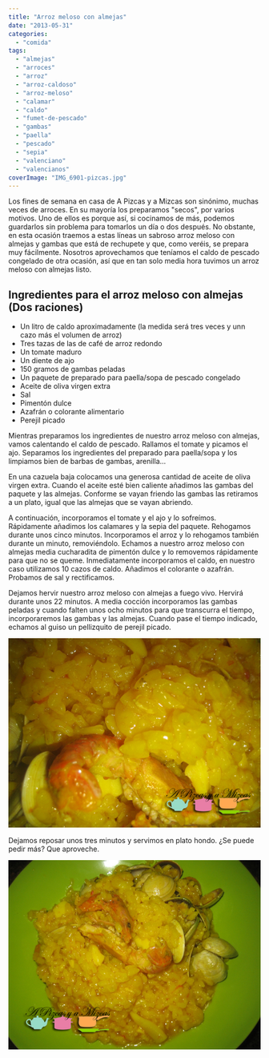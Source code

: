 ```yaml
---
title: "Arroz meloso con almejas"
date: "2013-05-31"
categories:
  - "comida"
tags:
  - "almejas"
  - "arroces"
  - "arroz"
  - "arroz-caldoso"
  - "arroz-meloso"
  - "calamar"
  - "caldo"
  - "fumet-de-pescado"
  - "gambas"
  - "paella"
  - "pescado"
  - "sepia"
  - "valenciano"
  - "valencianos"
coverImage: "IMG_6901-pizcas.jpg"
---
```


Los fines de semana en casa de A Pizcas y a Mizcas son sinónimo, muchas veces de arroces. En su mayoría los preparamos "secos", por varios motivos. Uno de ellos es porque así, si cocinamos de más, podemos guardarlos sin problema para tomarlos un día o dos después. No obstante, en esta ocasión traemos a estas líneas un sabroso arroz meloso con almejas y gambas que está de rechupete y que, como veréis, se prepara muy fácilmente. Nosotros aprovechamos que teníamos el caldo de pescado congelado de otra ocasión, así que en tan solo media hora tuvimos un arroz meloso con almejas listo.

## Ingredientes para el arroz meloso con almejas (Dos raciones)

- Un litro de caldo aproximadamente (la medida será tres veces y unn cazo más el volumen de arroz)
- Tres tazas de las de café de arroz redondo
- Un tomate maduro
- Un diente de ajo
- 150 gramos de gambas peladas
- Un paquete de preparado para paella/sopa de pescado congelado
- Aceite de oliva virgen extra
- Sal
- Pimentón dulce
- Azafrán o colorante alimentario
- Perejil picado

Mientras preparamos los ingredientes de nuestro arroz meloso con almejas, vamos calentando el caldo de pescado. Rallamos el tomate y picamos el ajo. Separamos los ingredientes del preparado para paella/sopa y los limpiamos bien de barbas de gambas, arenilla...

En una cazuela baja colocamos una generosa cantidad de aceite de oliva virgen extra. Cuando el aceite esté bien caliente añadimos las gambas del paquete y las almejas. Conforme se vayan friendo las gambas las retiramos a un plato, igual que las almejas que se vayan abriendo.

A continuación, incorporamos el tomate y el ajo y lo sofreímos. Rápidamente añadimos los calamares y la sepia del paquete. Rehogamos durante unos cinco minutos. Incorporamos el arroz y lo rehogamos también durante un minuto, removiéndolo. Echamos a nuestro arroz meloso con almejas media cucharadita de pimentón dulce y lo removemos rápidamente para que no se queme. Inmediatamente incorporamos el caldo, en nuestro caso utilizamos 10 cazos de caldo. Añadimos el colorante o azafrán. Probamos de sal y rectificamos.

Dejamos hervir nuestro arroz meloso con almejas a fuego vivo. Hervirá durante unos 22 minutos. A media cocción incorporamos las gambas peladas y cuando falten unos ocho minutos para que transcurra el tiempo, incorporaremos las gambas y las almejas. Cuando pase el tiempo indicado, echamos al guiso un pellizquito de perejil picado.

![arroz meloso con almejas](images/IMG_6903-pizcas.jpg)

Dejamos reposar unos tres minutos y servimos en plato hondo. ¿Se puede pedir más? Que aproveche.

![arroz meloso con almejas](images/IMG_6901-pizcas.jpg)
